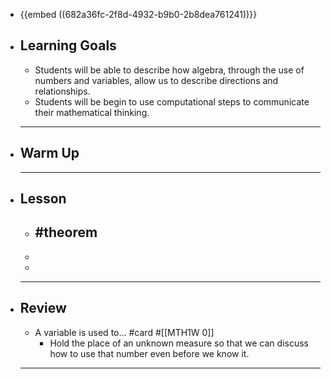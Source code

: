- {{embed ((682a36fc-2f8d-4932-b9b0-2b8dea761241))}}
- ## Learning Goals
	- Students will be able to describe how algebra, through the use of numbers and variables, allow us to describe directions and relationships.
	- Students will be begin to use computational steps to communicate their mathematical thinking.
	- ---
- ## Warm Up
	- ---
- ## Lesson
	- #theorem
		-
	-
	-
	- ---
- ## Review
	- A variable is used to... #card #[[MTH1W 0]]
		- Hold the place of an unknown measure so that we can discuss how to use that number even before we know it.
	- ---